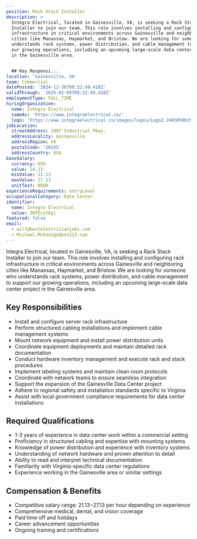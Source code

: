 ```yaml
---
position: Rack Stack Installer
description: >-
  Integra Electrical, located in Gainesville, VA, is seeking a Rack Stack
  Installer to join our team. This role involves installing and configuring rack
  infrastructure in critical environments across Gainesville and neighboring
  cities like Manassas, Haymarket, and Bristow. We are looking for someone who
  understands rack systems, power distribution, and cable management to support
  our growing operations, including an upcoming large-scale data center project
  in the Gainesville area.


  ## Key Responsi...
location: 'Gainesville, VA'
team: Commercial
datePosted: '2024-12-30T08:32:49.418Z'
validThrough: '2025-02-09T08:32:49.418Z'
employmentType: FULL_TIME
hiringOrganization:
  name: Integra Electrical
  sameAs: 'https://www.integraelectrical.co/'
  logo: 'https://www.integraelectrical.co/images/logos/Logo2.2403050635216.png'
jobLocation:
  streetAddress: 1997 Industrial Pkwy.
  addressLocality: Gainesville
  addressRegion: VA
  postalCode: '20155'
  addressCountry: USA
baseSalary:
  currency: USD
  value: 24.13
  minValue: 21.13
  maxValue: 27.13
  unitText: HOUR
experienceRequirements: entryLevel
occupationalCategory: Data Center
identifier:
  name: Integra Electrical
  value: INTEcstbgi
featured: false
email:
  - will@bestelectricianjobs.com
  - Michael.Mckeaige@pes123.com
---
```




Integra Electrical, located in Gainesville, VA, is seeking a Rack Stack Installer to join our team. This role involves installing and configuring rack infrastructure in critical environments across Gainesville and neighboring cities like Manassas, Haymarket, and Bristow. We are looking for someone who understands rack systems, power distribution, and cable management to support our growing operations, including an upcoming large-scale data center project in the Gainesville area.

## Key Responsibilities
- Install and configure server rack infrastructure
- Perform structured cabling installations and implement cable management systems
- Mount network equipment and install power distribution units
- Coordinate equipment deployments and maintain detailed rack documentation
- Conduct hardware inventory management and execute rack and stack procedures
- Implement labeling systems and maintain clean room protocols
- Coordinate with network teams to ensure seamless integration
- Support the expansion of the Gainesville Data Center project
- Adhere to regional safety and installation standards specific to Virginia
- Assist with local government compliance requirements for data center installations

## Required Qualifications 
- 1-3 years of experience in data center work within a commercial setting
- Proficiency in structured cabling and expertise with mounting systems
- Knowledge of power distribution and experience with inventory systems
- Understanding of network hardware and proven attention to detail
- Ability to read and interpret technical documentation
- Familiarity with Virginia-specific data center regulations
- Experience working in the Gainesville area or similar settings

## Compensation & Benefits
- Competitive salary range: $21.13-$27.13 per hour depending on experience
- Comprehensive medical, dental, and vision coverage
- Paid time off and holidays
- Career advancement opportunities
- Ongoing training and certifications
